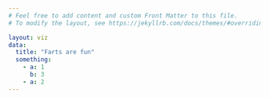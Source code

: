 ```yaml
---
# Feel free to add content and custom Front Matter to this file.
# To modify the layout, see https://jekyllrb.com/docs/themes/#overriding-theme-defaults

layout: viz
data:
  title: "Farts are fun"
  something:
    - a: 1
      b: 3
    - a: 2
---
```


